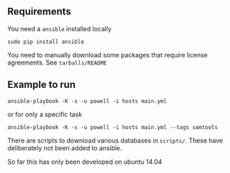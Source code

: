 Requirements
--

You need a `ansible` installed locally

    sudo pip install ansible
    
You need to manually download some packages that require license agreements.  See `tarballs/README`


Example to run
--

    ansible-playbook -K -s -u powell -i hosts main.yml

or for only a specific task

    ansible-playbook -K -s -u powell -i hosts main.yml --tags samtools


There are scripts to download various databases in `scripts/`. These have deliberately not been added to ansible.

So far this has only been developed on ubuntu 14.04
